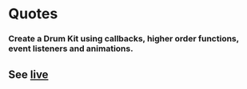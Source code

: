 # Quotes
### Create a Drum Kit using callbacks, higher order functions, event listeners and animations.
## See [live](https://botirmasharipov.github.io/Quotes/)

